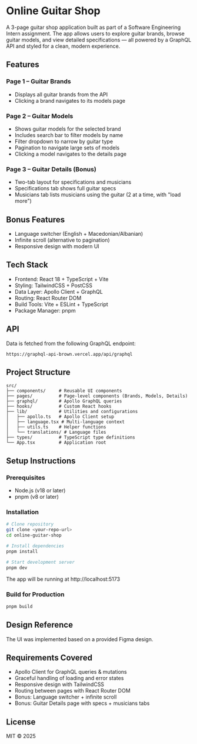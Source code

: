 # Online Guitar Shop

A 3-page guitar shop application built as part of a Software Engineering Intern assignment. The app allows users to explore guitar brands, browse guitar models, and view detailed specifications — all powered by a GraphQL API and styled for a clean, modern experience.

## Features

### Page 1 – Guitar Brands

- Displays all guitar brands from the API
- Clicking a brand navigates to its models page

### Page 2 – Guitar Models

- Shows guitar models for the selected brand
- Includes search bar to filter models by name
- Filter dropdown to narrow by guitar type
- Pagination to navigate large sets of models
- Clicking a model navigates to the details page

### Page 3 – Guitar Details (Bonus)

- Two-tab layout for specifications and musicians
- Specifications tab shows full guitar specs
- Musicians tab lists musicians using the guitar (2 at a time, with "load more")

## Bonus Features

- Language switcher (English + Macedonian/Albanian)
- Infinite scroll (alternative to pagination)
- Responsive design with modern UI

## Tech Stack

- Frontend: React 18 + TypeScript + Vite
- Styling: TailwindCSS + PostCSS
- Data Layer: Apollo Client + GraphQL
- Routing: React Router DOM
- Build Tools: Vite + ESLint + TypeScript
- Package Manager: pnpm

## API

Data is fetched from the following GraphQL endpoint:

```
https://graphql-api-brown.vercel.app/api/graphql
```

## Project Structure

```
src/
├── components/     # Reusable UI components
├── pages/          # Page-level components (Brands, Models, Details)
├── graphql/        # Apollo GraphQL queries
├── hooks/          # Custom React hooks
├── lib/            # Utilities and configurations
│   ├── apollo.ts   # Apollo Client setup
│   ├── language.tsx # Multi-language context
│   ├── utils.ts    # Helper functions
│   └── translations/ # Language files
├── types/          # TypeScript type definitions
└── App.tsx         # Application root
```

## Setup Instructions

### Prerequisites

- Node.js (v18 or later)
- pnpm (v8 or later)

### Installation

```bash
# Clone repository
git clone <your-repo-url>
cd online-guitar-shop

# Install dependencies
pnpm install

# Start development server
pnpm dev
```

The app will be running at http://localhost:5173

### Build for Production

```bash
pnpm build
```

## Design Reference

The UI was implemented based on a provided Figma design.

## Requirements Covered

- Apollo Client for GraphQL queries & mutations
- Graceful handling of loading and error states
- Responsive design with TailwindCSS
- Routing between pages with React Router DOM
- Bonus: Language switcher + infinite scroll
- Bonus: Guitar Details page with specs + musicians tabs

## License

MIT © 2025
